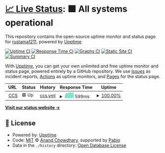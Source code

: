 # [📈 Live Status](https://statuses-ccs.otesuto.com): <!--live status--> **🟩 All systems operational**

This repository contains the open-source uptime monitor and status page for [rustama1211](https://statuses-ccs.otesuto.com), powered by [Upptime](https://github.com/upptime/upptime).

[![Uptime CI](https://github.com/rustama1211/up-ccs/workflows/Uptime%20CI/badge.svg)](https://github.com/rustama1211/up-ccs/actions?query=workflow%3A%22Uptime+CI%22)
[![Response Time CI](https://github.com/rustama1211/up-ccs/workflows/Response%20Time%20CI/badge.svg)](https://github.com/rustama1211/up-ccs/actions?query=workflow%3A%22Response+Time+CI%22)
[![Graphs CI](https://github.com/rustama1211/up-ccs/workflows/Graphs%20CI/badge.svg)](https://github.com/rustama1211/up-ccs/actions?query=workflow%3A%22Graphs+CI%22)
[![Static Site CI](https://github.com/rustama1211/up-ccs/workflows/Static%20Site%20CI/badge.svg)](https://github.com/rustama1211/up-ccs/actions?query=workflow%3A%22Static+Site+CI%22)
[![Summary CI](https://github.com/rustama1211/up-ccs/workflows/Summary%20CI/badge.svg)](https://github.com/rustama1211/up-ccs/actions?query=workflow%3A%22Summary+CI%22)

With [Upptime](https://upptime.js.org), you can get your own unlimited and free uptime monitor and status page, powered entirely by a GitHub repository. We use [Issues](https://github.com/rustama1211/up-ccs/issues) as incident reports, [Actions](https://github.com/rustama1211/up-ccs/actions) as uptime monitors, and [Pages](https://statuses-ccs.otesuto.com) for the status page.

<!--start: status pages-->
<!-- This summary is generated by Upptime (https://github.com/upptime/upptime) -->
<!-- Do not edit this manually, your changes will be overwritten -->
<!-- prettier-ignore -->
| URL | Status | History | Response Time | Uptime |
| --- | ------ | ------- | ------------- | ------ |
| <img alt="" src="https://icons.duckduckgo.com/ip3/ccs.mitsubishimotorsid-mobileapp.com.ico" height="13"> [CCS](https://ccs.mitsubishimotorsid-mobileapp.com/v1/health) | 🟩 Up | [ccs.yml](https://github.com/rustama1211/up-ccs/commits/HEAD/history/ccs.yml) | <details><summary><img alt="Response time graph" src="./graphs/ccs/response-time-week.png" height="20"> 599ms</summary><br><a href="https://statuses-ccs.otesuto.com/history/ccs"><img alt="Response time 652" src="https://img.shields.io/endpoint?url=https%3A%2F%2Fraw.githubusercontent.com%2Frustama1211%2Fup-ccs%2FHEAD%2Fapi%2Fccs%2Fresponse-time.json"></a><br><a href="https://statuses-ccs.otesuto.com/history/ccs"><img alt="24-hour response time 574" src="https://img.shields.io/endpoint?url=https%3A%2F%2Fraw.githubusercontent.com%2Frustama1211%2Fup-ccs%2FHEAD%2Fapi%2Fccs%2Fresponse-time-day.json"></a><br><a href="https://statuses-ccs.otesuto.com/history/ccs"><img alt="7-day response time 599" src="https://img.shields.io/endpoint?url=https%3A%2F%2Fraw.githubusercontent.com%2Frustama1211%2Fup-ccs%2FHEAD%2Fapi%2Fccs%2Fresponse-time-week.json"></a><br><a href="https://statuses-ccs.otesuto.com/history/ccs"><img alt="30-day response time 598" src="https://img.shields.io/endpoint?url=https%3A%2F%2Fraw.githubusercontent.com%2Frustama1211%2Fup-ccs%2FHEAD%2Fapi%2Fccs%2Fresponse-time-month.json"></a><br><a href="https://statuses-ccs.otesuto.com/history/ccs"><img alt="1-year response time 652" src="https://img.shields.io/endpoint?url=https%3A%2F%2Fraw.githubusercontent.com%2Frustama1211%2Fup-ccs%2FHEAD%2Fapi%2Fccs%2Fresponse-time-year.json"></a></details> | <details><summary><a href="https://statuses-ccs.otesuto.com/history/ccs">100.00%</a></summary><a href="https://statuses-ccs.otesuto.com/history/ccs"><img alt="All-time uptime 99.85%" src="https://img.shields.io/endpoint?url=https%3A%2F%2Fraw.githubusercontent.com%2Frustama1211%2Fup-ccs%2FHEAD%2Fapi%2Fccs%2Fuptime.json"></a><br><a href="https://statuses-ccs.otesuto.com/history/ccs"><img alt="24-hour uptime 100.00%" src="https://img.shields.io/endpoint?url=https%3A%2F%2Fraw.githubusercontent.com%2Frustama1211%2Fup-ccs%2FHEAD%2Fapi%2Fccs%2Fuptime-day.json"></a><br><a href="https://statuses-ccs.otesuto.com/history/ccs"><img alt="7-day uptime 100.00%" src="https://img.shields.io/endpoint?url=https%3A%2F%2Fraw.githubusercontent.com%2Frustama1211%2Fup-ccs%2FHEAD%2Fapi%2Fccs%2Fuptime-week.json"></a><br><a href="https://statuses-ccs.otesuto.com/history/ccs"><img alt="30-day uptime 98.90%" src="https://img.shields.io/endpoint?url=https%3A%2F%2Fraw.githubusercontent.com%2Frustama1211%2Fup-ccs%2FHEAD%2Fapi%2Fccs%2Fuptime-month.json"></a><br><a href="https://statuses-ccs.otesuto.com/history/ccs"><img alt="1-year uptime 99.85%" src="https://img.shields.io/endpoint?url=https%3A%2F%2Fraw.githubusercontent.com%2Frustama1211%2Fup-ccs%2FHEAD%2Fapi%2Fccs%2Fuptime-year.json"></a></details>

<!--end: status pages-->

[**Visit our status website →**](https://statuses-ccs.otesuto.com)

## 📄 License

- Powered by: [Upptime](https://github.com/upptime/upptime)
- Code: [MIT](./LICENSE) © [Anand Chowdhary](https://anandchowdhary.com), supported by [Pabio](https://pabio.com)
- Data in the `./history` directory: [Open Database License](https://opendatacommons.org/licenses/odbl/1-0/)
